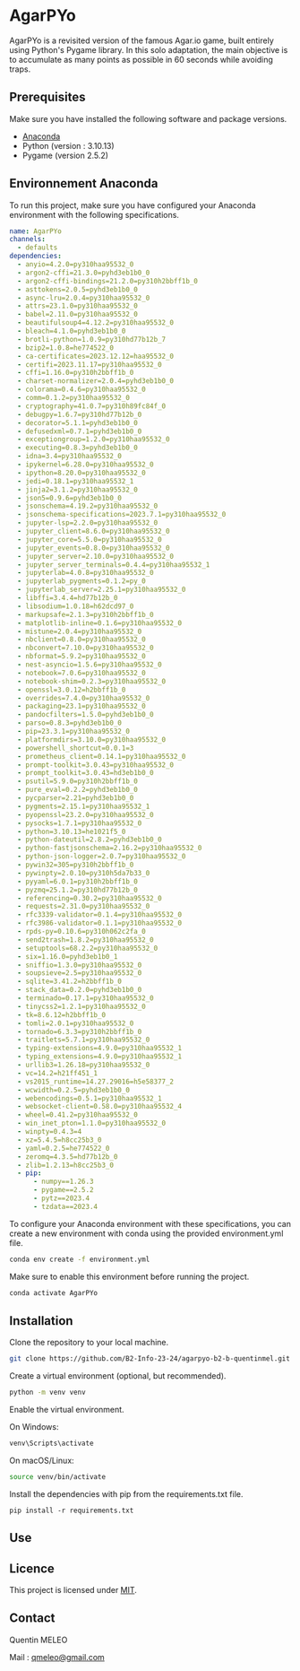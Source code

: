 # AgarPYo

AgarPYo is a revisited version of the famous Agar.io game, built entirely using Python's Pygame library. In this solo adaptation, the main objective is to accumulate as many points as possible in 60 seconds while avoiding traps.

## Prerequisites

Make sure you have installed the following software and package versions.

- [Anaconda](https://www.anaconda.com/products/distribution)
- Python (version : 3.10.13)
- Pygame (version 2.5.2)

## Environnement Anaconda

To run this project, make sure you have configured your Anaconda environment with the following specifications.

```yaml
name: AgarPYo
channels:
  - defaults
dependencies:
  - anyio=4.2.0=py310haa95532_0
  - argon2-cffi=21.3.0=pyhd3eb1b0_0
  - argon2-cffi-bindings=21.2.0=py310h2bbff1b_0
  - asttokens=2.0.5=pyhd3eb1b0_0
  - async-lru=2.0.4=py310haa95532_0
  - attrs=23.1.0=py310haa95532_0
  - babel=2.11.0=py310haa95532_0
  - beautifulsoup4=4.12.2=py310haa95532_0
  - bleach=4.1.0=pyhd3eb1b0_0
  - brotli-python=1.0.9=py310hd77b12b_7
  - bzip2=1.0.8=he774522_0
  - ca-certificates=2023.12.12=haa95532_0
  - certifi=2023.11.17=py310haa95532_0
  - cffi=1.16.0=py310h2bbff1b_0
  - charset-normalizer=2.0.4=pyhd3eb1b0_0
  - colorama=0.4.6=py310haa95532_0
  - comm=0.1.2=py310haa95532_0
  - cryptography=41.0.7=py310h89fc84f_0
  - debugpy=1.6.7=py310hd77b12b_0
  - decorator=5.1.1=pyhd3eb1b0_0
  - defusedxml=0.7.1=pyhd3eb1b0_0
  - exceptiongroup=1.2.0=py310haa95532_0
  - executing=0.8.3=pyhd3eb1b0_0
  - idna=3.4=py310haa95532_0
  - ipykernel=6.28.0=py310haa95532_0
  - ipython=8.20.0=py310haa95532_0
  - jedi=0.18.1=py310haa95532_1
  - jinja2=3.1.2=py310haa95532_0
  - json5=0.9.6=pyhd3eb1b0_0
  - jsonschema=4.19.2=py310haa95532_0
  - jsonschema-specifications=2023.7.1=py310haa95532_0
  - jupyter-lsp=2.2.0=py310haa95532_0
  - jupyter_client=8.6.0=py310haa95532_0
  - jupyter_core=5.5.0=py310haa95532_0
  - jupyter_events=0.8.0=py310haa95532_0
  - jupyter_server=2.10.0=py310haa95532_0
  - jupyter_server_terminals=0.4.4=py310haa95532_1
  - jupyterlab=4.0.8=py310haa95532_0
  - jupyterlab_pygments=0.1.2=py_0
  - jupyterlab_server=2.25.1=py310haa95532_0
  - libffi=3.4.4=hd77b12b_0
  - libsodium=1.0.18=h62dcd97_0
  - markupsafe=2.1.3=py310h2bbff1b_0
  - matplotlib-inline=0.1.6=py310haa95532_0
  - mistune=2.0.4=py310haa95532_0
  - nbclient=0.8.0=py310haa95532_0
  - nbconvert=7.10.0=py310haa95532_0
  - nbformat=5.9.2=py310haa95532_0
  - nest-asyncio=1.5.6=py310haa95532_0
  - notebook=7.0.6=py310haa95532_0
  - notebook-shim=0.2.3=py310haa95532_0
  - openssl=3.0.12=h2bbff1b_0
  - overrides=7.4.0=py310haa95532_0
  - packaging=23.1=py310haa95532_0
  - pandocfilters=1.5.0=pyhd3eb1b0_0
  - parso=0.8.3=pyhd3eb1b0_0
  - pip=23.3.1=py310haa95532_0
  - platformdirs=3.10.0=py310haa95532_0
  - powershell_shortcut=0.0.1=3
  - prometheus_client=0.14.1=py310haa95532_0
  - prompt-toolkit=3.0.43=py310haa95532_0
  - prompt_toolkit=3.0.43=hd3eb1b0_0
  - psutil=5.9.0=py310h2bbff1b_0
  - pure_eval=0.2.2=pyhd3eb1b0_0
  - pycparser=2.21=pyhd3eb1b0_0
  - pygments=2.15.1=py310haa95532_1
  - pyopenssl=23.2.0=py310haa95532_0
  - pysocks=1.7.1=py310haa95532_0
  - python=3.10.13=he1021f5_0
  - python-dateutil=2.8.2=pyhd3eb1b0_0
  - python-fastjsonschema=2.16.2=py310haa95532_0
  - python-json-logger=2.0.7=py310haa95532_0
  - pywin32=305=py310h2bbff1b_0
  - pywinpty=2.0.10=py310h5da7b33_0
  - pyyaml=6.0.1=py310h2bbff1b_0
  - pyzmq=25.1.2=py310hd77b12b_0
  - referencing=0.30.2=py310haa95532_0
  - requests=2.31.0=py310haa95532_0
  - rfc3339-validator=0.1.4=py310haa95532_0
  - rfc3986-validator=0.1.1=py310haa95532_0
  - rpds-py=0.10.6=py310h062c2fa_0
  - send2trash=1.8.2=py310haa95532_0
  - setuptools=68.2.2=py310haa95532_0
  - six=1.16.0=pyhd3eb1b0_1
  - sniffio=1.3.0=py310haa95532_0
  - soupsieve=2.5=py310haa95532_0
  - sqlite=3.41.2=h2bbff1b_0
  - stack_data=0.2.0=pyhd3eb1b0_0
  - terminado=0.17.1=py310haa95532_0
  - tinycss2=1.2.1=py310haa95532_0
  - tk=8.6.12=h2bbff1b_0
  - tomli=2.0.1=py310haa95532_0
  - tornado=6.3.3=py310h2bbff1b_0
  - traitlets=5.7.1=py310haa95532_0
  - typing-extensions=4.9.0=py310haa95532_1
  - typing_extensions=4.9.0=py310haa95532_1
  - urllib3=1.26.18=py310haa95532_0
  - vc=14.2=h21ff451_1
  - vs2015_runtime=14.27.29016=h5e58377_2
  - wcwidth=0.2.5=pyhd3eb1b0_0
  - webencodings=0.5.1=py310haa95532_1
  - websocket-client=0.58.0=py310haa95532_4
  - wheel=0.41.2=py310haa95532_0
  - win_inet_pton=1.1.0=py310haa95532_0
  - winpty=0.4.3=4
  - xz=5.4.5=h8cc25b3_0
  - yaml=0.2.5=he774522_0
  - zeromq=4.3.5=hd77b12b_0
  - zlib=1.2.13=h8cc25b3_0
  - pip:
      - numpy==1.26.3
      - pygame==2.5.2
      - pytz==2023.4
      - tzdata==2023.4
```

To configure your Anaconda environment with these specifications, you can create a new environment with conda using the provided environment.yml file.

```bash
conda env create -f environment.yml
```

Make sure to enable this environment before running the project.
```bash
conda activate AgarPYo
```

## Installation

Clone the repository to your local machine.

```bash
git clone https://github.com/B2-Info-23-24/agarpyo-b2-b-quentinmel.git
```

Create a virtual environment (optional, but recommended).

```bash
python -m venv venv
```

Enable the virtual environment.

On Windows:
```bash
venv\Scripts\activate
```

On macOS/Linux:
```bash
source venv/bin/activate
```

Install the dependencies with pip from the requirements.txt file.
```
pip install -r requirements.txt
```

## Use

## Licence
This project is licensed under [MIT](LICENSE).

## Contact
Quentin MELEO

Mail : qmeleo@gmail.com
